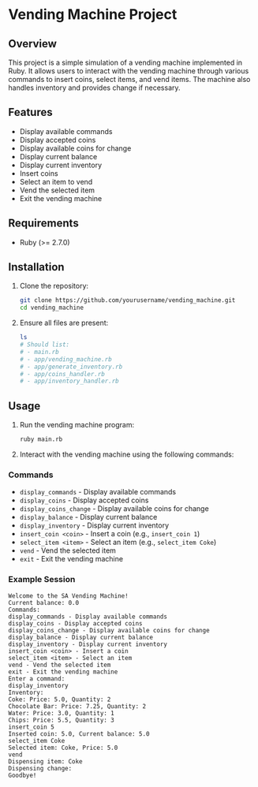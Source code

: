 # Vending Machine Project

## Overview

This project is a simple simulation of a vending machine implemented in Ruby. It allows users to interact with the vending machine through various commands to insert coins, select items, and vend items. The machine also handles inventory and provides change if necessary.

## Features

- Display available commands
- Display accepted coins
- Display available coins for change
- Display current balance
- Display current inventory
- Insert coins
- Select an item to vend
- Vend the selected item
- Exit the vending machine

## Requirements

- Ruby (>= 2.7.0)

## Installation

1. Clone the repository:
    ```sh
    git clone https://github.com/yourusername/vending_machine.git
    cd vending_machine
    ```

2. Ensure all files are present:
    ```sh
    ls
    # Should list:
    # - main.rb
    # - app/vending_machine.rb
    # - app/generate_inventory.rb
    # - app/coins_handler.rb
    # - app/inventory_handler.rb
    ```

## Usage

1. Run the vending machine program:
    ```sh
    ruby main.rb
    ```

2. Interact with the vending machine using the following commands:

### Commands

- `display_commands` - Display available commands
- `display_coins` - Display accepted coins
- `display_coins_change` - Display available coins for change
- `display_balance` - Display current balance
- `display_inventory` - Display current inventory
- `insert_coin <coin>` - Insert a coin (e.g., `insert_coin 1`)
- `select_item <item>` - Select an item (e.g., `select_item Coke`)
- `vend` - Vend the selected item
- `exit` - Exit the vending machine

### Example Session

```plaintext
Welcome to the SA Vending Machine!
Current balance: 0.0
Commands:
display_commands - Display available commands
display_coins - Display accepted coins
display_coins_change - Display available coins for change
display_balance - Display current balance
display_inventory - Display current inventory
insert_coin <coin> - Insert a coin
select_item <item> - Select an item
vend - Vend the selected item
exit - Exit the vending machine
Enter a command:
display_inventory
Inventory:
Coke: Price: 5.0, Quantity: 2
Chocolate Bar: Price: 7.25, Quantity: 2
Water: Price: 3.0, Quantity: 1
Chips: Price: 5.5, Quantity: 3
insert_coin 5
Inserted coin: 5.0, Current balance: 5.0
select_item Coke
Selected item: Coke, Price: 5.0
vend
Dispensing item: Coke
Dispensing change:
Goodbye!
